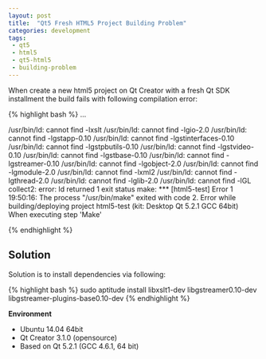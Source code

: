 ```yaml
---
layout: post
title:  "Qt5 Fresh HTML5 Project Building Problem"
categories: development
tags:
 - qt5
 - html5
 - qt5-html5
 - building-problem
---
```


When create a new html5 project on Qt Creator with a fresh Qt SDK installment the build fails with following compilation error:

{% highlight bash %}
...

/usr/bin/ld: cannot find -lxslt
/usr/bin/ld: cannot find -lgio-2.0
/usr/bin/ld: cannot find -lgstapp-0.10
/usr/bin/ld: cannot find -lgstinterfaces-0.10
/usr/bin/ld: cannot find -lgstpbutils-0.10
/usr/bin/ld: cannot find -lgstvideo-0.10
/usr/bin/ld: cannot find -lgstbase-0.10
/usr/bin/ld: cannot find -lgstreamer-0.10
/usr/bin/ld: cannot find -lgobject-2.0
/usr/bin/ld: cannot find -lgmodule-2.0
/usr/bin/ld: cannot find -lxml2
/usr/bin/ld: cannot find -lgthread-2.0
/usr/bin/ld: cannot find -lglib-2.0
/usr/bin/ld: cannot find -lGL
collect2: error: ld returned 1 exit status
make: *** [html5-test] Error 1
19:50:16: The process "/usr/bin/make" exited with code 2.
Error while building/deploying project html5-test (kit: Desktop Qt 5.2.1 GCC 64bit)
When executing step 'Make'

{% endhighlight %}

Solution
--------

Solution is to install dependencies via following:

{% highlight bash %}
sudo aptitude install libxslt1-dev libgstreamer0.10-dev libgstreamer-plugins-base0.10-dev
{% endhighlight %}

**Environment**

* Ubuntu 14.04 64bit
* Qt Creator 3.1.0 (opensource)
* Based on Qt 5.2.1 (GCC 4.6.1, 64 bit)
